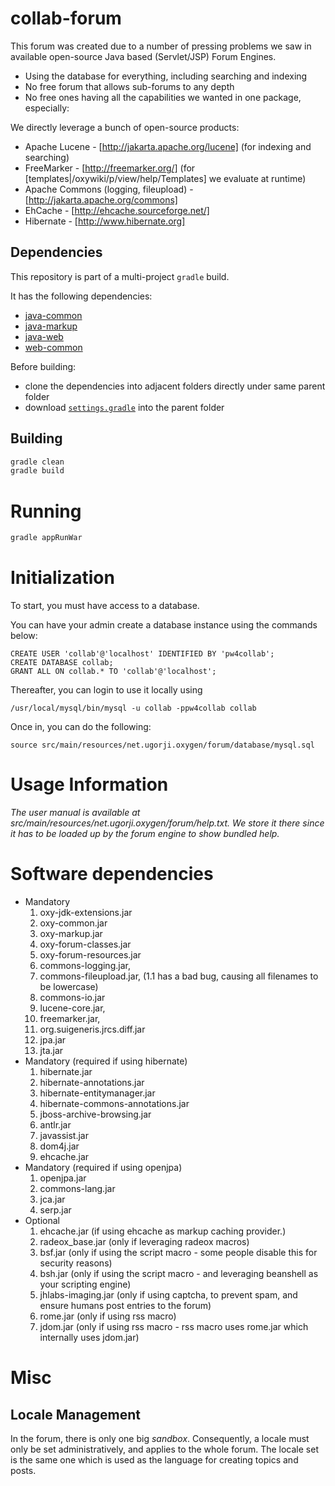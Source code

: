 # collab-forum

This forum was created due to a number of pressing problems we saw in
available open-source Java based (Servlet/JSP) Forum Engines.

- Using the database for everything, including searching and indexing
- No free forum that allows sub-forums to any depth
- No free ones having all the capabilities we wanted in one package, especially:

We directly leverage a bunch of open-source products:

- Apache Lucene - [http://jakarta.apache.org/lucene] (for indexing and searching)
- FreeMarker - [http://freemarker.org/] (for [templates|/oxywiki/p/view/help/Templates] we evaluate at runtime)
- Apache Commons (logging, fileupload) - [http://jakarta.apache.org/commons]
- EhCache - [http://ehcache.sourceforge.net/]
- Hibernate - [http://www.hibernate.org]

## Dependencies

This repository is part of a multi-project `gradle` build.

It has the following dependencies:

- [java-common](https://github.com/ugorji/java-common)
- [java-markup](https://github.com/ugorji/java-markup)
- [java-web](https://github.com/ugorji/java-web)
- [web-common](https://github.com/ugorji/web-common)

Before building:

- clone the dependencies into adjacent folders directly under same parent folder
- download [`settings.gradle`](https://gist.githubusercontent.com/ugorji/2a338462e63680d117016793989847fa/raw/settings.gradle) into the parent folder

## Building

```sh
gradle clean
gradle build
```

# Running

```sh
gradle appRunWar
```

# Initialization

To start, you must have access to a database.

You can have your admin create a database instance using the commands below:

```
CREATE USER 'collab'@'localhost' IDENTIFIED BY 'pw4collab';
CREATE DATABASE collab;
GRANT ALL ON collab.* TO 'collab'@'localhost';
```

Thereafter, you can login to use it locally using

```
/usr/local/mysql/bin/mysql -u collab -ppw4collab collab
```

Once in, you can do the following:

```
source src/main/resources/net.ugorji.oxygen/forum/database/mysql.sql
```

# Usage Information

*The user manual is available at src/main/resources/net.ugorji.oxygen/forum/help.txt.*
*We store it there since it has to be loaded up by the forum engine to show bundled help.*

# Software dependencies

- Mandatory
  1. oxy-jdk-extensions.jar
  1. oxy-common.jar
  1. oxy-markup.jar
  1. oxy-forum-classes.jar
  1. oxy-forum-resources.jar
  1. commons-logging.jar,
  1. commons-fileupload.jar, (1.1 has a bad bug, causing all filenames to be lowercase)
  1. commons-io.jar
  1. lucene-core.jar,
  1. freemarker.jar,
  1. org.suigeneris.jrcs.diff.jar
  1. jpa.jar 
  1. jta.jar 
- Mandatory (required if using hibernate)
  1. hibernate.jar
  1. hibernate-annotations.jar
  1. hibernate-entitymanager.jar
  1. hibernate-commons-annotations.jar
  1. jboss-archive-browsing.jar
  1. antlr.jar 
  1. javassist.jar 
  1. dom4j.jar 
  1. ehcache.jar 
- Mandatory (required if using openjpa)
  1. openjpa.jar
  1. commons-lang.jar
  1. jca.jar
  1. serp.jar
- Optional
  1. ehcache.jar (if using ehcache as markup caching provider.)
  1. radeox_base.jar (only if leveraging radeox macros)
  1. bsf.jar (only if using the script macro - some people disable this for security reasons)
  1. bsh.jar (only if using the script macro - and leveraging beanshell as your scripting engine)
  1. jhlabs-imaging.jar (only if using captcha, to prevent spam, and ensure humans post entries to the forum)
  1. rome.jar (only if using rss macro)
  1. jdom.jar (only if using rss macro - rss macro uses rome.jar which internally uses jdom.jar)

# Misc

## Locale Management

In the forum, there is only one big *sandbox*. Consequently, a locale must only be set
administratively, and applies to the whole forum. The locale set is the same one which is
used as the language for creating topics and posts.

